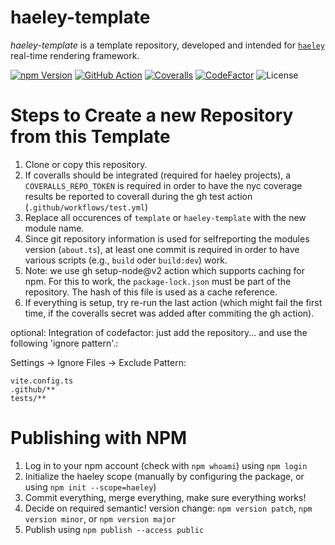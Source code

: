 # haeley-template

*haeley-template* is a template repository, developed and intended for [`haeley`](https://github.com/halb3/haeley) real-time rendering framework.

[![npm Version](https://img.shields.io/npm/v/haeley-template.svg)](https://www.npmjs.com/package/haeley-template)
[![GitHub Action](https://img.shields.io/github/workflow/status/halb3/haeley-template/test.svg)](https://github.com/halb3/haeley-template/actions)
[![Coveralls](https://img.shields.io/coveralls/github/halb3/haeley-template.svg?logo=coveralls)](https://coveralls.io/github/halb3/haeley-template/)
[![CodeFactor](https://img.shields.io/codefactor/grade/github/halb3/haeley-template/main.svg?logo=codefactor)](https://www.codefactor.io/repository/github/halb3/haeley-template/)
![License](https://img.shields.io/github/license/halb3/haeley-template.svg?logo=coveralls)

# Steps to Create a new Repository from this Template

1. Clone or copy this repository.
2. If coveralls should be integrated (required for haeley projects), a `COVERALLS_REPO_TOKEN` is required in order to have the nyc coverage results be reported to coverall during the gh test action (`.github/workflows/test.yml`)
3. Replace all occurences of `template` or `haeley-template` with the new module name.
4. Since git repository information is used for selfreporting the modules version (`about.ts`), at least one commit is required in order to have various scripts (e.g., `build` oder `build:dev`) work.
5. Note: we use gh setup-node@v2 action which supports caching for npm. For this to work, the `package-lock.json` must be part of the repository. The hash of this file is used as a cache reference.
6. If everything is setup, try re-run the last action (which might fail the first time, if the coveralls secret was added after commiting the gh action).

optional: Integration of codefactor: just add the repository... and use the following 'ignore pattern'.:

Settings -> Ignore Files -> Exclude Pattern:
```
vite.config.ts
.github/**
tests/**
```


# Publishing with NPM

1. Log in to your npm account (check with `npm whoami`) using `npm login`
2. Initialize the haeley scope (manually by configuring the package, or using `npm init --scope=haeley`)
3. Commit everything, merge everything, make sure everything works!
4. Decide on required semantic! version change: `npm version patch`, `npm version minor`, or `npm version major`
5. Publish using `npm publish --access public`
